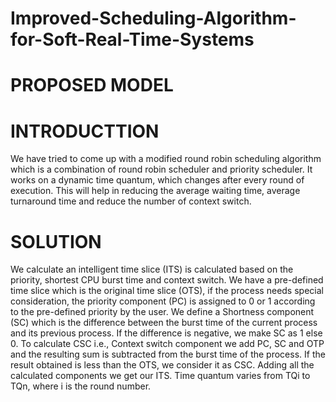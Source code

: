 # Improved-Scheduling-Algorithm-for-Soft-Real-Time-Systems

# PROPOSED MODEL

# INTRODUCTTION
We have tried to come up with a modified round robin scheduling algorithm which is a combination of round robin scheduler and priority scheduler. It works on a dynamic time quantum, which changes after every round of execution. This will help in reducing the average waiting time, average turnaround time and reduce the number of context switch.

# SOLUTION
We calculate an intelligent time slice (ITS) is calculated based on the priority, shortest CPU burst time and context switch. We have a pre-defined time slice which is the original time slice (OTS), if the process needs special consideration, the priority component (PC) is assigned to 0 or 1 according to the pre-defined priority by the user. We define a Shortness component (SC) which is the difference between the burst time of the current process and its previous process. If the difference is negative, we make SC as 1 else 0. To calculate CSC i.e., Context switch component we add PC, SC and OTP and the resulting sum is subtracted from the burst time of the process. If the result obtained is less than the OTS, we consider it as CSC. Adding all the calculated components we get our ITS.
Time quantum varies from TQi to TQn, where i is the round number.

